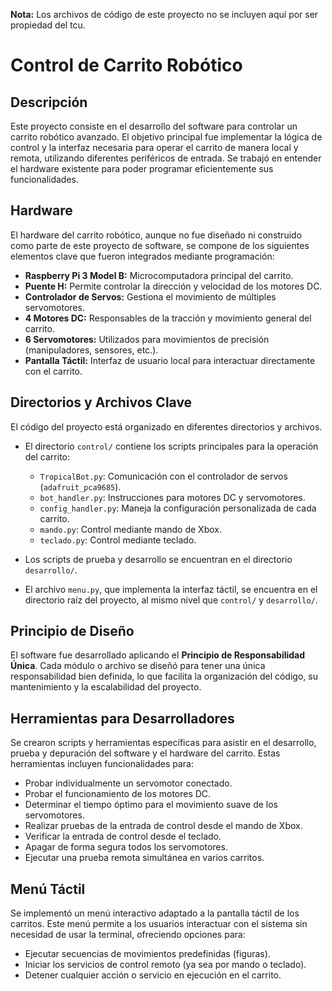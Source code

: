 **Nota:** Los archivos de código de este proyecto no se incluyen aquí
por ser propiedad del tcu.

# Control de Carrito Robótico

## Descripción

Este proyecto consiste en el desarrollo del software para controlar
un carrito robótico avanzado. El objetivo principal fue implementar
la lógica de control y la interfaz necesaria para operar el carrito
de manera local y remota, utilizando diferentes periféricos de
entrada. Se trabajó en entender el hardware existente para poder
programar eficientemente sus funcionalidades.

## Hardware

El hardware del carrito robótico, aunque no fue diseñado ni construido
como parte de este proyecto de software, se compone de los
siguientes elementos clave que fueron integrados mediante programación:

* **Raspberry Pi 3 Model B:** Microcomputadora principal del carrito.
* **Puente H:** Permite controlar la dirección y velocidad de los
    motores DC.
* **Controlador de Servos:** Gestiona el movimiento de múltiples
    servomotores.
* **4 Motores DC:** Responsables de la tracción y movimiento general
    del carrito.
* **6 Servomotores:** Utilizados para movimientos de precisión
    (manipuladores, sensores, etc.).
* **Pantalla Táctil:** Interfaz de usuario local para interactuar
    directamente con el carrito.

## Directorios y Archivos Clave

El código del proyecto está organizado en diferentes directorios y
archivos.

* El directorio `control/` contiene los scripts principales para la
    operación del carrito:
    * `TropicalBot.py`: Comunicación con el controlador de servos
        (`adafruit_pca9685`).
    * `bot_handler.py`: Instrucciones para motores DC y servomotores.
    * `config_handler.py`: Maneja la configuración personalizada de
        cada carrito.
    * `mando.py`: Control mediante mando de Xbox.
    * `teclado.py`: Control mediante teclado.

* Los scripts de prueba y desarrollo se encuentran en el directorio
    `desarrollo/`.

* El archivo `menu.py`, que implementa la interfaz táctil, se
    encuentra en el directorio raíz del proyecto, al mismo nivel que
    `control/` y `desarrollo/`.

## Principio de Diseño

El software fue desarrollado aplicando el **Principio de Responsabilidad**
**Única**. Cada módulo o archivo se diseñó para tener una única
responsabilidad bien definida, lo que facilita la organización del código,
su mantenimiento y la escalabilidad del proyecto.

## Herramientas para Desarrolladores

Se crearon scripts y herramientas específicas para asistir en el
desarrollo, prueba y depuración del software y el hardware del carrito.
Estas herramientas incluyen funcionalidades para:

* Probar individualmente un servomotor conectado.
* Probar el funcionamiento de los motores DC.
* Determinar el tiempo óptimo para el movimiento suave de los
    servomotores.
* Realizar pruebas de la entrada de control desde el mando de Xbox.
* Verificar la entrada de control desde el teclado.
* Apagar de forma segura todos los servomotores.
* Ejecutar una prueba remota simultánea en varios carritos.

## Menú Táctil

Se implementó un menú interactivo adaptado a la pantalla táctil de
los carritos. Este menú permite a los usuarios interactuar con el
sistema sin necesidad de usar la terminal, ofreciendo opciones para:

* Ejecutar secuencias de movimientos predefinidas (figuras).
* Iniciar los servicios de control remoto (ya sea por mando o teclado).
* Detener cualquier acción o servicio en ejecución en el carrito.
